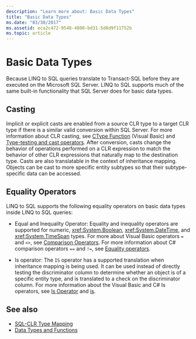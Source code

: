 ```yaml
---
description: "Learn more about: Basic Data Types"
title: "Basic Data Types"
ms.date: "03/30/2017"
ms.assetid: eca2c472-9548-4800-bd31-5d8d9f11752b
ms.topic: article
---
```

# Basic Data Types

Because LINQ to SQL queries translate to Transact-SQL before they are executed on the Microsoft SQL Server. LINQ to SQL supports much of the same built-in functionality that SQL Server does for basic data types.  
  
## Casting  

 Implicit or explicit casts are enabled from a source CLR type to a target CLR type if there is a similar valid conversion within SQL Server. For more information about CLR casting, see [CType Function](../../../../../visual-basic/language-reference/functions/ctype-function.md) (Visual Basic) and [Type-testing and cast operators](../../../../../csharp/language-reference/operators/type-testing-and-cast.md). After conversion, casts change the behavior of operations performed on a CLR expression to match the behavior of other CLR expressions that naturally map to the destination type. Casts are also translatable in the context of inheritance mapping. Objects can be cast to more specific entity subtypes so that their subtype-specific data can be accessed.  
  
## Equality Operators  

 LINQ to SQL supports the following equality operators on basic data types inside LINQ to SQL queries:  
  
- Equal and Inequality Operator: Equality and inequality operators are supported for numeric, <xref:System.Boolean>, <xref:System.DateTime>, and <xref:System.TimeSpan> types. For more about Visual Basic operators `=` and `<>`, see [Comparison Operators](../../../../../visual-basic/language-reference/operators/comparison-operators.md). For more information about C# comparison operators `==` and `!=`, see [Equality operators](../../../../../csharp/language-reference/operators/equality-operators.md).
  
- Is operator: The `IS` operator has a supported translation when inheritance mapping is being used. It can be used instead of directly testing the discriminator column to determine whether an object is of a specific entity type, and is translated to a check on the discriminator column. For more information about the Visual Basic and C# Is operators, see [Is Operator](../../../../../visual-basic/language-reference/operators/is-operator.md) and [is](../../../../../csharp/language-reference/operators/type-testing-and-cast.md#the-is-operator).  
  
## See also

- [SQL-CLR Type Mapping](sql-clr-type-mapping.md)
- [Data Types and Functions](data-types-and-functions.md)
